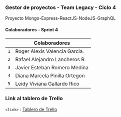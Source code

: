### Gestor de proyectos - Team Legacy - Ciclo 4
Proyecto Mongo-Express-ReactJS-NodeJS-GraphQL


#### Colaboradores – Sprint 4


|     | Colaboradores                        |
| --- | ------------------------------------ |
| `1` | Roger Alexis Valencia Garcia.        |
| `2` | Rafael Alejandro Lancheros R.        |
| `3` | Javier Esteban Romero Medina         |
| `4` | Diana Marcela Pinilla Ortegon        |
| `5` | Leidy Viviana Gallardo Rico          |


### Link al tablero de Trello

`<link>` : [Tablero de Trello ](https://trello.com/invite/b/hM7f6GGj/914e072df592ce766af3b1fab31b0fcd/project-manager "Tablero de Trello")